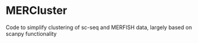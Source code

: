 # MERCluster

Code to simplify clustering of sc-seq and MERFISH data, largely based on scanpy functionality
